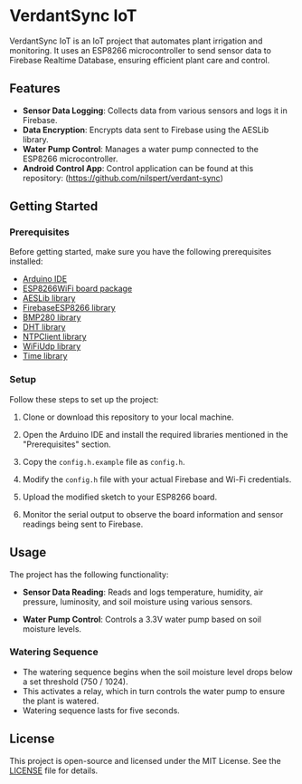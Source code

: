 # VerdantSync IoT

VerdantSync IoT is an IoT project that automates plant irrigation and monitoring. It uses an ESP8266 microcontroller to send sensor data to Firebase Realtime Database, ensuring efficient plant care and control.

## Features

- **Sensor Data Logging**: Collects data from various sensors and logs it in Firebase.
- **Data Encryption**: Encrypts data sent to Firebase using the AESLib library.
- **Water Pump Control**: Manages a water pump connected to the ESP8266 microcontroller.
- **Android Control App**: Control application can be found at this repository: (https://github.com/nilspert/verdant-sync)

## Getting Started

### Prerequisites

Before getting started, make sure you have the following prerequisites installed:

- [Arduino IDE](https://www.arduino.cc/en/software)
- [ESP8266WiFi board package](https://github.com/esp8266/Arduino/blob/master/libraries/ESP8266WiFi/src/ESP8266WiFi.h)
- [AESLib library](https://github.com/suculent/thinx-aes-lib)
- [FirebaseESP8266 library](https://github.com/mobizt/Firebase-ESP8266)
- [BMP280 library](https://github.com/adafruit/Adafruit_BMP280_Library)
- [DHT library](https://github.com/adafruit/DHT-sensor-library)
- [NTPClient library](https://github.com/arduino-libraries/NTPClient)
- [WiFiUdp library](https://github.com/esp8266/Arduino/blob/master/libraries/ESP8266WiFi/src/WiFiUdp.h)
- [Time library](https://github.com/PaulStoffregen/Time)

### Setup

Follow these steps to set up the project:

1. Clone or download this repository to your local machine.

2. Open the Arduino IDE and install the required libraries mentioned in the "Prerequisites" section.

3. Copy the `config.h.example` file as `config.h`.

4. Modify the `config.h` file with your actual Firebase and Wi-Fi credentials.

5. Upload the modified sketch to your ESP8266 board.

6. Monitor the serial output to observe the board information and sensor readings being sent to Firebase.

## Usage

The project has the following functionality:

- **Sensor Data Reading**: Reads and logs temperature, humidity, air pressure, luminosity, and soil moisture using various sensors.

- **Water Pump Control**: Controls a 3.3V water pump based on soil moisture levels.

### Watering Sequence

- The watering sequence begins when the soil moisture level drops below a set threshold (750 / 1024).
- This activates a relay, which in turn controls the water pump to ensure the plant is watered.
- Watering sequence lasts for five seconds. 

## License

This project is open-source and licensed under the MIT License. See the [LICENSE](LICENSE) file for details.
